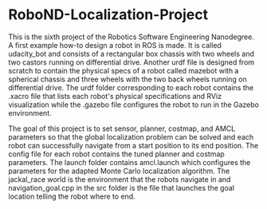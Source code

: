 # RoboND-Localization-Project

This is the sixth project of the Robotics Software Engineering Nanodegree. A first example how-to design a robot in ROS is made. It is called udacity_bot and consists of a rectangular box chassis with two wheels and two castors running on differential drive. Another urdf file is designed from scratch to contain the physical specs of a robot called mazebot with a spherical chassis and three wheels with the two back wheels running on differential drive. The urdf folder corresponding to each robot contains the .xacro file that lists each robot's physical specifications and RViz visualization while the .gazebo file configures the robot to run in the Gazebo environment. 

The goal of this project is to set sensor, planner, costmap, and AMCL parameters so that the global localization problem can be solved and each robot can successfully navigate from a start position to its end position. The config file for each robot contains the tuned planner and costmap parameters. The launch folder contains amcl.launch which configures the parameters for the adapted Monte Carlo localization algorithm. The jackal_race world is the environment that the robots navigate in and navigation_goal.cpp in the src folder is the file that launches the goal location telling the robot where to end. 
